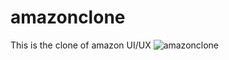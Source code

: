 # amazonclone
This is the clone of amazon UI/UX
![amazonclone](https://github.com/user-attachments/assets/4c0adf8b-b7be-4dbd-97fe-ae2951ac1236)
